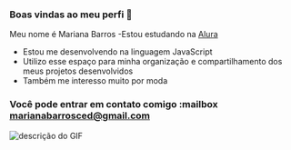 ### Boas vindas ao meu perfi 💙
Meu nome é Mariana Barros
-Estou estudando na [Alura](https://www.alura.com.br) 
- Estou me desenvolvendo na linguagem JavaScript
- Utilizo esse espaço para minha organização e compartilhamento dos meus projetos desenvolvidos
- Também me interesso muito por moda
### Você pode entrar em contato comigo :mailbox marianabarrosced@gmail.com
![descrição do GIF](https://www.printmag.com/design-news/someone-just-bought-a-gif-for-half-a-million-dollars/)
